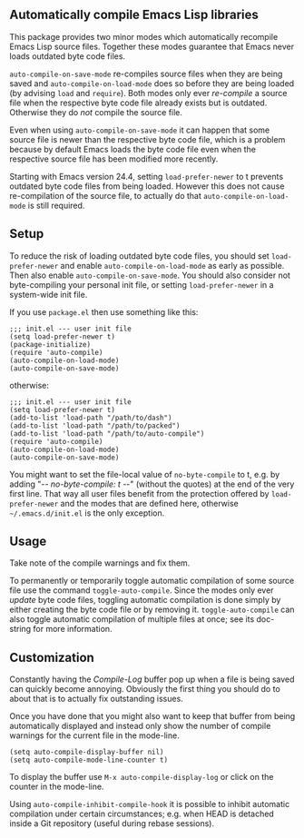 Automatically compile Emacs Lisp libraries
------------------------------------------

This package provides two minor modes which automatically recompile
Emacs Lisp source files.  Together these modes guarantee that Emacs
never loads outdated byte code files.

`auto-compile-on-save-mode` re-compiles source files when they are
being saved and `auto-compile-on-load-mode` does so before they are
being loaded (by advising `load` and `require`).  Both modes only
ever _re-compile_ a source file when the respective byte code file
already exists but is outdated.  Otherwise they do _not_ compile
the source file.

Even when using `auto-compile-on-save-mode` it can happen that some
source file is newer than the respective byte code file, which is a
problem because by default Emacs loads the byte code file even when
the respective source file has been modified more recently.

Starting with Emacs version 24.4, setting `load-prefer-newer` to t
prevents outdated byte code files from being loaded.  However this
does not cause re-compilation of the source file, to actually do
that `auto-compile-on-load-mode` is still required.

Setup
-----

To reduce the risk of loading outdated byte code files, you should
set `load-prefer-newer` and enable `auto-compile-on-load-mode` as
early as possible.  Then also enable `auto-compile-on-save-mode`.
You should also consider not byte-compiling your personal init
file, or setting `load-prefer-newer` in a system-wide init file.

If you use `package.el` then use something like this:

    ;;; init.el --- user init file
    (setq load-prefer-newer t)
    (package-initialize)
    (require 'auto-compile)
    (auto-compile-on-load-mode)
    (auto-compile-on-save-mode)

otherwise:

    ;;; init.el --- user init file
    (setq load-prefer-newer t)
    (add-to-list 'load-path "/path/to/dash")
    (add-to-list 'load-path "/path/to/packed")
    (add-to-list 'load-path "/path/to/auto-compile")
    (require 'auto-compile)
    (auto-compile-on-load-mode)
    (auto-compile-on-save-mode)

You might want to set the file-local value of `no-byte-compile` to
t, e.g. by adding "-*- no-byte-compile: t -*-" (without the quotes)
at the end of the very first line.  That way all user files benefit
from the protection offered by `load-prefer-newer` and the modes
that are defined here, otherwise `~/.emacs.d/init.el` is the only
exception.

Usage
-----

Take note of the compile warnings and fix them.

To permanently or temporarily toggle automatic compilation of some
source file use the command `toggle-auto-compile`.  Since the modes
only ever _update_ byte code files, toggling automatic compilation
is done simply by either creating the byte code file or by removing
it.  `toggle-auto-compile` can also toggle automatic compilation of
multiple files at once; see its doc-string for more information.

Customization
-------------

Constantly having the *Compile-Log* buffer pop up when a file is
being saved can quickly become annoying.  Obviously the first thing
you should do to about that is to actually fix outstanding issues.

Once you have done that you might also want to keep that buffer
from being automatically displayed and instead only show the number
of compile warnings for the current file in the mode-line.

    (setq auto-compile-display-buffer nil)
    (setq auto-compile-mode-line-counter t)

To display the buffer use `M-x auto-compile-display-log` or click
on the counter in the mode-line.

Using `auto-compile-inhibit-compile-hook` it is possible to inhibit
automatic compilation under certain circumstances; e.g. when HEAD
is detached inside a Git repository (useful during rebase sessions).

